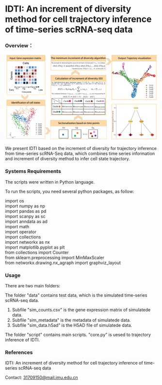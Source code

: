 # IDTI: An increment of diversity method for cell trajectory inference of time-series scRNA-seq data
### Overview：
![image-20220808170723505](workflow.png)

We present IDTI based on the increment of diversity for trajectory inference from time-series scRNA-Seq data, which combines time series information and increment of diversity method to infer cell state trajectory.

### Systems Requirements

The scripts were written in Python language.

To run the scripts, you need several python packages, as follow:

import os  
import numpy as np  
import pandas as pd  
import scanpy as sc   
import anndata as ad  
import math  
import operator  
import collections  
import networkx as nx  
import matplotlib.pyplot as plt  
from collections import Counter  
from sklearn.preprocessing import MinMaxScaler  
from networkx.drawing.nx_agraph import graphviz_layout

### Usage

There are two main folders:

The folder "data" contains test data, which is the simulated time-series scRNA-seq data.
1. Subfile "sim_counts.csv" is the gene expression matrix of simulatede data.
2. Subfile "sim_metadata" is the metadata of simulatede data.
3. Subfile "sim_data.h5ad" is the H5AD file of simulatede data.

The folder "script" contains main scripts.
"core.py" is uesed to trajectory inference of IDTI.

### References

IDTI: An increment of diversity method for cell trajectory inference of time-series scRNA-seq data

Contact: 31709150@mail.imu.edu.cn